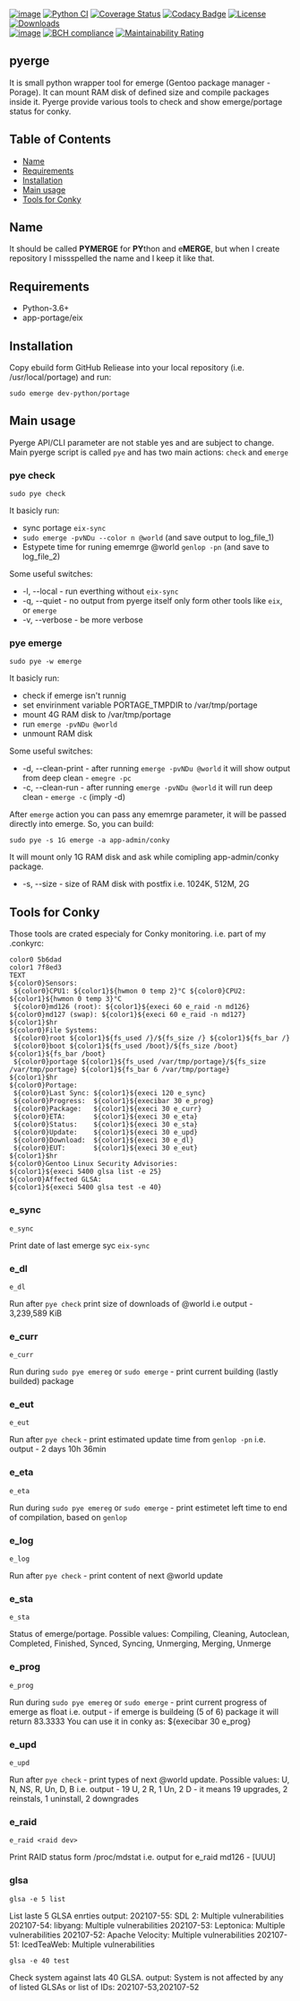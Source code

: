 [![image](https://img.shields.io/badge/pypi-v0.5.0-blue.svg)](https://pypi.org/project/pyerge/)
[![Python CI](https://github.com/emcek/pyerge/actions/workflows/python-ci.yml/badge.svg?branch=master)](https://github.com/emcek/pyerge/actions/workflows/python-ci.yml)
[![Coverage Status](https://coveralls.io/repos/github/emcek/pyerge/badge.svg?branch=master)](https://coveralls.io/github/emcek/pyerge?branch=master)
[![Codacy Badge](https://app.codacy.com/project/badge/Grade/a695786f861e4001b3fc3974f628e09f)](https://www.codacy.com/gh/emcek/pyerge/dashboard?utm_source=github.com&amp;utm_medium=referral&amp;utm_content=emcek/pyerge&amp;utm_campaign=Badge_Grade)
[![License](https://img.shields.io/badge/Licence-GPL--2-blue.svg)](./LICENSE.md)
[![Downloads](https://img.shields.io/github/downloads/emcek/pyerge/total?label=Downloads)](https://github.com/emcek/pyerge/releases)  
[![image](https://img.shields.io/badge/python-3.6%20%7C%203.7%20%7C%203.8%20%7C%203.9%20%7C%203.10-blue.svg)](https://github.com/emcek/pyerge)
[![BCH compliance](https://bettercodehub.com/edge/badge/emcek/pyerge?branch=master)](https://bettercodehub.com/)
[![Maintainability Rating](https://sonarcloud.io/api/project_badges/measure?project=emcek_pyerge&metric=sqale_rating)](https://sonarcloud.io/dashboard?id=emcek_pyerge)

## pyerge
It is small python wrapper tool for emerge (Gentoo package manager - Porage). It can mount RAM disk of defined size and compile packages inside it. 
Pyerge provide various tools to check and show emerge/portage status for conky.

## Table of Contents
* [Name](#name)
* [Requirements](#requirements)
* [Installation](#installation)
* [Main usage](#main-usage)
* [Tools for Conky](#tools-for-conky)

## Name
It should be called **PYMERGE** for **PY**thon and e**MERGE**, but when I create repository I missspelled the name and I keep it like that.

## Requirements
* Python-3.6+
* app-portage/eix

## Installation
Copy ebuild form GitHub Reliease into your local repository (i.e. /usr/local/portage) and run:
```shell
sudo emerge dev-python/portage
```

## Main usage
Pyerge API/CLI parameter are not stable yes and are subject to change.
Main pyerge script is called `pye` and has two main actions: `check` and `emerge`

### pye check
```shell
sudo pye check
```
It basicly run:
* sync portage `eix-sync`
* `sudo emerge -pvNDu --color n @world` (and save output to log_file_1)
* Estypete time for runing ememrge @world `genlop -pn` (and save to log_file_2)

Some useful switches:
* -l, --local - run everthing without `eix-sync`
* -q, --quiet - no output from pyerge itself only form other tools like `eix`, or `emerge`
* -v, --verbose - be more verbose

### pye emerge
```shell
sudo pye -w emerge
```
It basicly run:
* check if emerge isn't runnig
* set envirinment variable PORTAGE_TMPDIR to /var/tmp/portage
* mount 4G RAM disk to /var/tmp/portage
* run `emerge -pvNDu @world`
* unmount RAM disk

Some useful switches:
* -d, --clean-print - after running `emerge -pvNDu @world` it will show output from deep clean - `emegre -pc`
* -c, --clean-run - after running `emerge -pvNDu @world` it will run deep clean - `emerge -c` (imply -d)

After `emerge` action you can pass any ememrge parameter, it will be passed directly into emerge. So, you can build:
```shell
sudo pye -s 1G emerge -a app-admin/conky
```
It will mount only 1G RAM disk and ask while comipling app-admin/conky package.
* -s, --size - size of RAM disk with postfix i.e. 1024K, 512M, 2G

## Tools for Conky
Those tools are crated especialy for Conky monitoring. i.e. part of my .conkyrc:
```
color0 5b6dad
color1 7f8ed3
TEXT
${color0}Sensors:
 ${color0}CPU1: ${color1}${hwmon 0 temp 2}°C ${color0}CPU2: ${color1}${hwmon 0 temp 3}°C
 ${color0}md126 (root): ${color1}${execi 60 e_raid -n md126}   ${color0}md127 (swap): ${color1}${execi 60 e_raid -n md127}
${color1}$hr
${color0}File Systems:
 ${color0}root ${color1}${fs_used /}/${fs_size /} ${color1}${fs_bar /}
 ${color0}boot ${color1}${fs_used /boot}/${fs_size /boot} ${color1}${fs_bar /boot}
 ${color0}portage ${color1}${fs_used /var/tmp/portage}/${fs_size /var/tmp/portage} ${color1}${fs_bar 6 /var/tmp/portage}
${color1}$hr
${color0}Portage:
 ${color0}Last Sync: ${color1}${execi 120 e_sync}
 ${color0}Progress:  ${color1}${execibar 30 e_prog}
 ${color0}Package:   ${color1}${execi 30 e_curr}
 ${color0}ETA:       ${color1}${execi 30 e_eta}
 ${color0}Status:    ${color1}${execi 30 e_sta}
 ${color0}Update:    ${color1}${execi 30 e_upd}
 ${color0}Download:  ${color1}${execi 30 e_dl}
 ${color0}EUT:       ${color1}${execi 30 e_eut}
${color1}$hr
${color0}Gentoo Linux Security Advisories:
${color1}${execi 5400 glsa list -e 25}
${color0}Affected GLSA:
${color1}${execi 5400 glsa test -e 40}
```

### e_sync
```shell
e_sync
```
Print date of last emerge syc `eix-sync`

### e_dl
```shell
e_dl
```
Run after `pye check` print size of downloads of @world
i.e output - 3,239,589 KiB

### e_curr
```shell
e_curr
```
Run during `sudo pye emereg` or `sudo emerge` - print current building (lastly builded) package

### e_eut
```shell
e_eut
```
Run after `pye check` - print estimated update time from `genlop -pn`
i.e. output - 2 days 10h 36min

### e_eta
```shell
e_eta
```
Run during `sudo pye emereg` or `sudo emerge` - print estimetet left time to end of compilation, based on `genlop`

### e_log
```shell
e_log
```
Run after `pye check` - print content of next @world update

### e_sta
```shell
e_sta
```
Status of emerge/portage. Possible values: Compiling, Cleaning, Autoclean, Completed, Finished, Synced, Syncing, Unmerging, Merging, Unmerge

### e_prog
```shell
e_prog
```
Run during `sudo pye emereg` or `sudo emerge` - print current progress of emerge as float
i.e. output - if emerge is buildeing (5 of 6) package it will return 83.3333
You can use it in conky as: ${execibar 30 e_prog}

### e_upd
```shell
e_upd
```
Run after `pye check` - print types of next @world update. Possible values: U, N, NS, R, Un, D, B
i.e. output - 19 U, 2 R, 1 Un, 2 D - it means 19 upgrades, 2 reinstals, 1 uninstall, 2 downgrades

### e_raid
```shell
e_raid <raid dev>
```
Print RAID status form /proc/mdstat
i.e. output for e_raid md126 - [UUU]

### glsa
```shell
glsa -e 5 list 
```
List laste 5 GLSA enrties
output:
202107-55: SDL 2: Multiple vulnerabilities
202107-54: libyang: Multiple vulnerabilities
202107-53: Leptonica: Multiple vulnerabilities
202107-52: Apache Velocity: Multiple vulnerabilities
202107-51: IcedTeaWeb: Multiple vulnerabilities

```shell
glsa -e 40 test 
```
Check system against lats 40 GLSA.
output:
System is not affected by any of listed GLSAs
or list of IDs:
202107-53,202107-52
